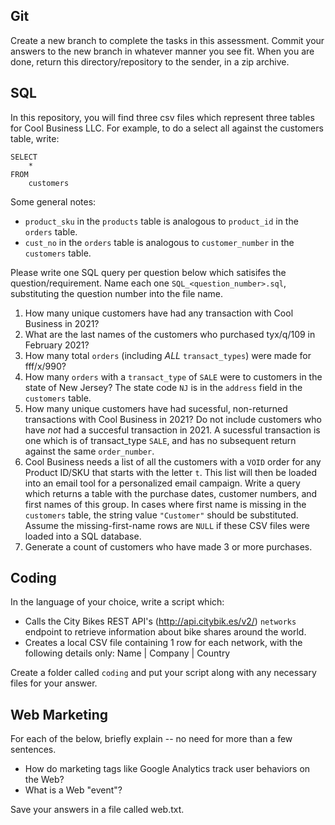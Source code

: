 

## Git
Create a new branch to complete the tasks in this assessment. Commit your answers to the new branch in whatever manner you see fit. When you are done, return this directory/repository to the sender, in a zip archive. 

## SQL 
In this repository, you will find three csv files which represent three tables for Cool Business LLC. For example, to do a select all against the customers table, write:
```
SELECT
    *
FROM
    customers
```

Some general notes:
* `product_sku` in the `products` table is analogous to `product_id` in the `orders` table.
* `cust_no` in the `orders` table is analogous to `customer_number` in the `customers` table.

Please write one SQL query per question below which satisifes the question/requirement. Name each one `SQL_<question_number>.sql`, substituting the question number into the file name. 
1. How many unique customers have had any transaction with Cool Business in 2021? 
2. What are the last names of the customers who purchased tyx/q/109 in February 2021?
3. How many total `orders` (including *ALL* `transact_types`) were made for fff/x/990?
4. How many `orders` with a `transact_type` of `SALE` were to customers in the state of New Jersey? The state code `NJ` is in the `address` field in the `customers` table.
5. How many unique customers have had sucessful, non-returned transactions with Cool Business in 2021? Do not include customers who have *not* had a succesful transaction in 2021. A sucessful transaction is one which is of transact_type `SALE`, and has no subsequent return against the same `order_number`.
6. Cool Business needs a list of all the customers with a `VOID` order for any Product ID/SKU that starts with the letter `t`. This list will then be loaded into an email tool for a personalized email campaign. Write a query which returns a table with the purchase dates, customer numbers, and first names of this group. In cases where first name is missing in the `customers` table, the string value `"Customer"` should be substituted. Assume the missing-first-name rows are `NULL` if these CSV files were loaded into a SQL database.
7. Generate a count of customers who have made 3 or more purchases.

## Coding 
In the language of your choice, write a script which:

* Calls the City Bikes REST API's (http://api.citybik.es/v2/) `networks` endpoint to retrieve information about bike shares around the world.
* Creates a local CSV file containing 1 row for each network, with the following details only: Name | Company | Country

Create a folder called `coding` and put your script along with any necessary files for your answer.


## Web Marketing
For each of the below, briefly explain -- no need for more than a few sentences.
* How do marketing tags like Google Analytics track user behaviors on the Web? 
* What is a Web "event"? 

Save your answers in a file called web.txt.



